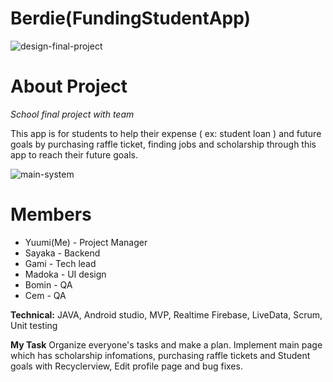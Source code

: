# Berdie(FundingStudentApp)

![design-final-project](https://user-images.githubusercontent.com/26515369/42723121-df9dcb16-870c-11e8-8d78-c833ae39606f.png)

# About Project

*School final project with team*

This app is for students to help their expense ( ex: student loan ) and future goals by purchasing raffle ticket,  finding jobs and scholarship through this app to reach their future goals.

![main-system](https://user-images.githubusercontent.com/26515369/42723130-06112112-870d-11e8-8b12-1840b01d6b01.png)

# Members

* Yuumi(Me) - Project Manager  
* Sayaka - Backend  
* Gami - Tech lead  
* Madoka - UI design  
* Bomin - QA  
* Cem - QA  



**Technical:**  JAVA,  Android studio,  MVP,  Realtime Firebase,  LiveData,  Scrum,  
  Unit testing  
  
**My Task** Organize everyone's tasks and make a plan. Implement main page which has scholarship infomations,  purchasing raffle tickets and Student goals with Recyclerview, Edit profile page and bug fixes.
